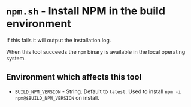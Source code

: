 # `npm.sh` - Install NPM in the build environment

If this fails it will output the installation log.

When this tool succeeds the `npm` binary is available in the local operating system.

## Environment which affects this tool

- `BUILD_NPM_VERSION` - String. Default to `latest`. Used to install `npm -i npm@$BUILD_NPM_VERSION` on install.

